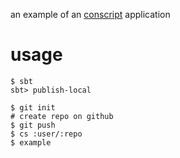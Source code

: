 an example of an [conscript][cs] application

# usage

    $ sbt
    sbt> publish-local
   
    $ git init
    # create repo on github
    $ git push
    $ cs :user/:repo
    $ example

[cs]: https://github.com/n8han/conscript

